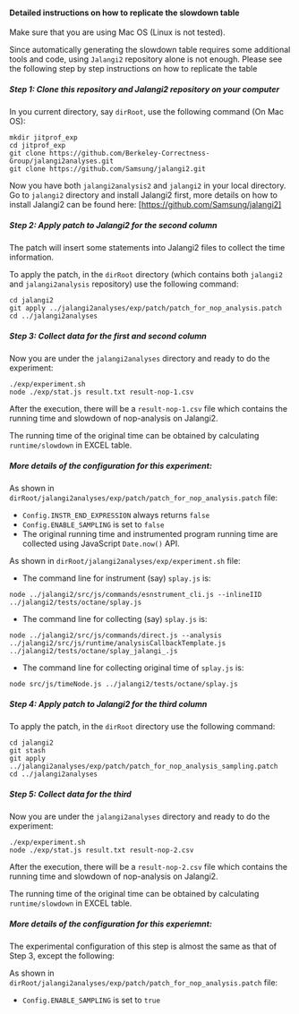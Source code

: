 #### Detailed instructions on how to replicate the slowdown table

Make sure that you are using Mac OS (Linux is not tested).

Since automatically generating the slowdown table requires some additional tools and code,
using ```Jalangi2``` repository alone is not enough. Please see the following step by step
instructions on how to replicate the table

##### Step 1: Clone this repository and Jalangi2 repository on your computer

In you current directory, say ```dirRoot```, use the following command (On Mac OS):

```
mkdir jitprof_exp
cd jitprof_exp
git clone https://github.com/Berkeley-Correctness-Group/jalangi2analyses.git
git clone https://github.com/Samsung/jalangi2.git
```

Now you have both ```jalangi2analysis2``` and ```jalangi2``` in your local directory.
Go to ```jalangi2``` directory and install Jalangi2 first, more details on how to install Jalangi2 can be found here: [https://github.com/Samsung/jalangi2]

##### Step 2: Apply patch to Jalangi2 for the second column

The patch will insert some statements into Jalangi2 files to collect the time information.

To apply the patch, in the ```dirRoot``` directory (which contains both ```jalangi2``` and ```jalangi2analysis``` repository) use the following command:

```
cd jalangi2
git apply ../jalangi2analyses/exp/patch/patch_for_nop_analysis.patch
cd ../jalangi2analyses
```

##### Step 3: Collect data for the first and second column

Now you are under the ```jalangi2analyses``` directory and ready to do the experiment:

```
./exp/experiment.sh
node ./exp/stat.js result.txt result-nop-1.csv
```

After the execution, there will be a ```result-nop-1.csv``` file which contains the running time and slowdown of nop-analysis on Jalangi2.

The running time of the original time can be obtained by calculating ```runtime/slowdown``` in EXCEL table.

##### More details of the configuration for this experiment:

As shown in ```dirRoot/jalangi2analyses/exp/patch/patch_for_nop_analysis.patch``` file:
   
   * ```Config.INSTR_END_EXPRESSION``` always returns ```false```
   * ```Config.ENABLE_SAMPLING``` is set to ```false```
   * The original running time and instrumented program running time are collected using JavaScript ```Date.now()``` API.

As shown in ```dirRoot/jalangi2analyses/exp/experiment.sh``` file:

   * The command line for instrument (say) ```splay.js``` is:
   ```
   node ../jalangi2/src/js/commands/esnstrument_cli.js --inlineIID ../jalangi2/tests/octane/splay.js
   ```
   * The command line for collecting (say) ```splay.js``` is:
   ```
node ../jalangi2/src/js/commands/direct.js --analysis ../jalangi2/src/js/runtime/analysisCallbackTemplate.js ../jalangi2/tests/octane/splay_jalangi_.js
   ```
   * The command line for collecting original time of ```splay.js``` is:
   ```
   node src/js/timeNode.js ../jalangi2/tests/octane/splay.js
   ```

##### Step 4: Apply patch to Jalangi2 for the third column

To apply the patch, in the ```dirRoot``` directory use the following command:

```
cd jalangi2
git stash
git apply ../jalangi2analyses/exp/patch/patch_for_nop_analysis_sampling.patch
cd ../jalangi2analyses
```

##### Step 5: Collect data for the third

Now you are under the ```jalangi2analyses``` directory and ready to do the experiment:

```
./exp/experiment.sh
node ./exp/stat.js result.txt result-nop-2.csv
```

After the execution, there will be a ```result-nop-2.csv``` file which contains the running time and slowdown of nop-analysis on Jalangi2.

The running time of the original time can be obtained by calculating ```runtime/slowdown``` in EXCEL table.

##### More details of the configuration for this experiemnt:

The experimental configuration of this step is almost the same as that of Step 3, except the following: 

As shown in ```dirRoot/jalangi2analyses/exp/patch/patch_for_nop_analysis.patch``` file:
   
   * ```Config.ENABLE_SAMPLING``` is set to ```true```
   